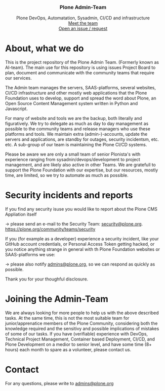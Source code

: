 <!-- PROJECT LOGO -->
<br />
<p align="center">
  <a href="https://github.com/plone/ai-team">
  </a>

  <h3 align="center">Plone Admin-Team</h3>

  <p align="center">
    Plone DevOps, Automatation, Sysadmin, CI/CD and infrastructure
    <br />
    <a href="https://plone.org/community/admin-and-infrastructure">Meet the team</a>
    <br />
    <a href="https://github.com/plone/ai-team/issues">Open an issue / request</a>
  </p>
</p>

# About, what we do

This is the project repository of the Plone Admin Team.  (Formerly known as AI-team). The main use for this repository is using issues Project Board to plan, document and communicate with the community teams that require our services. 

The Admin team manages the servers, SAAS-platforms, several websites, CI/CD infrastructure and other mostly web applications that the Plone Foundation uses to develop, support and spread the word about Plone, an Open Source Content Management system written in Python and Javascript. 

For many of website and tools we are the backup, both literally and figuratively. We try to delegate as much as day to day management as possible to the community teams and release managers who use these platforms and tools. We maintain extra (admin-)-accounts, update the servers and applications, are standby for outages, security incidentsm, etc. etc. A sub-group of our team is maintaining the Plone CI/CD systems. 

Please be aware we are only a small team of senior Plonista's with experience ranging from sysadnin/devops/development to project management, and are likely  also active in other Teams. We are gratefull to support the Plone Foundation with our expertise, but our resources, mostly time, are limited, so we try to automate as much as possible. 

# Security incidents and reports

If you find any security isuse you would like to report about the Plone CMS Appliation itself

-> please send an e-mail to the Security Team: security@plone.org. https://plone.org/community/teams/security

If you (for example as a developer) experience a security incident, like your GitHub account credentials, or Personal Access Token getting hacked, or you notice anything strange in general with th Plone Foundation websites or SAAS-platforms we use:

-> please also notify admins@plone.org, so we can respond as quickly as possible.

Thank you for your thoughful disclosure. 

# Joining the Admin-Team

We are always looking for more people to help us with the above described tasks. At the same time, this is not the most suitable team for junior/apprenatice members of the Plone Community, considering both the knowledge required and the sensitivy and possible implications of mistakes of some of our tasks. If you have (verifiable) experience with DevOps, Technical Project Management, Container based Deployment, CI/CD, and Plone Development on a medior to senior level, and have some time (8+ hours) each month to spare as a volunteer, please contact us. 


# Contact

For any questions, please write to admins@plone.org
